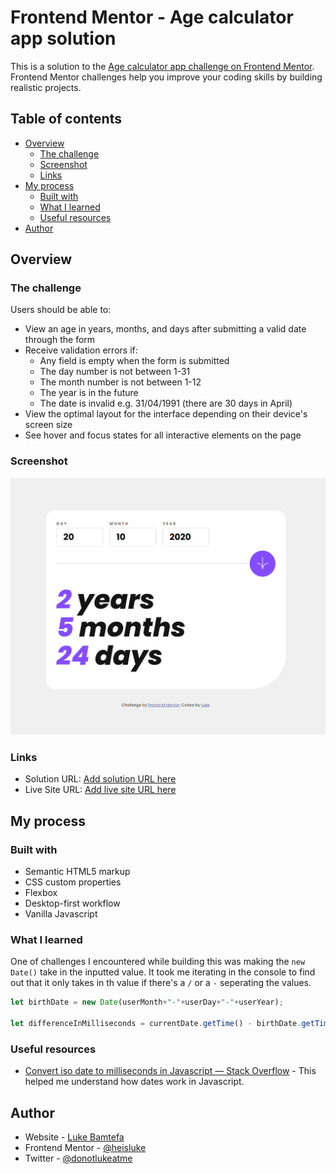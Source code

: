 # Frontend Mentor - Age calculator app solution

This is a solution to the [Age calculator app challenge on Frontend Mentor](https://www.frontendmentor.io/challenges/age-calculator-app-dF9DFFpj-Q). Frontend Mentor challenges help you improve your coding skills by building realistic projects.

## Table of contents

- [Overview](#overview)
  - [The challenge](#the-challenge)
  - [Screenshot](#screenshot)
  - [Links](#links)
- [My process](#my-process)
  - [Built with](#built-with)
  - [What I learned](#what-i-learned)
  - [Useful resources](#useful-resources)
- [Author](#author)

## Overview

### The challenge

Users should be able to:

- View an age in years, months, and days after submitting a valid date through the form
- Receive validation errors if:
  - Any field is empty when the form is submitted
  - The day number is not between 1-31
  - The month number is not between 1-12
  - The year is in the future
  - The date is invalid e.g. 31/04/1991 (there are 30 days in April)
- View the optimal layout for the interface depending on their device's screen size
- See hover and focus states for all interactive elements on the page

### Screenshot

![Age Calculator Screen](./screenshot.png)

### Links

- Solution URL: [Add solution URL here](https://your-solution-url.com)
- Live Site URL: [Add live site URL here](https://your-live-site-url.com)

## My process

### Built with

- Semantic HTML5 markup
- CSS custom properties
- Flexbox
- Desktop-first workflow
- Vanilla Javascript

### What I learned

One of challenges I encountered while building this was making the ```new Date()``` take in the inputted value. It took me iterating in the console to find out that it only takes in th value if there's a `/` or a `-` seperating the values.

```js
let birthDate = new Date(userMonth+"-"+userDay+"-"+userYear);  

let differenceInMilliseconds = currentDate.getTime() - birthDate.getTime();
```

### Useful resources

- [Convert iso date to milliseconds in Javascript — Stack Overflow](https://stackoverflow.com/questions/9229213/convert-iso-date-to-milliseconds-in-javascript) - This helped me understand how dates work in Javascript.

## Author

- Website - [Luke Bamtefa](https://luke-at.me)
- Frontend Mentor - [@heisluke](https://www.frontendmentor.io/profile/heisluke)
- Twitter - [@donotlukeatme](https://www.twitter.com/donotlukeatme)

